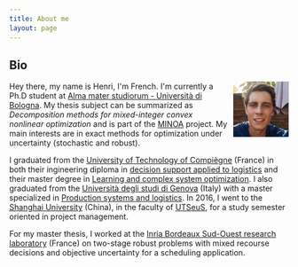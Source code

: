 ```yaml
---
title: About me
layout: page
---
```

## Bio

<img style="float:right;margin-left:10px;width:100px;" src="/public/img/profile_2.jpg">

Hey there, my name is Henri, I'm French. I'm currently a Ph.D student at [Alma mater studiorum - Università di Bologna](https://www.unibo.it/it). My thesis subject can be summarized as _Decomposition methods for mixed-integer convex nonlinear optimization_ and is part of the [MINOA](https://minoa-itn.fau.de/) project. My main interests are in exact methods for optimization under uncertainty (stochastic and robust). 

I graduated from the [University of Technology of Compiègne](https://utc.fr/en.html) (France) in both their ingineering diploma in [decision support applied to logistics](https://www.utc.fr/en/courses-and-training/the-utc-engineering-diploma/computer-sciences-and-engineering-gi/specialty-aids-to-logistic-decisions-gi-adel.html) and their master degree in [Learning and complex system optimization](https://www.utc.fr/formations/diplome-de-master/mention-ingenierie-des-systemes-complexes-isc/parcours-apprentissage-et-optimisation-des-systemes-complexes-aos.html). I also graduated from the [Università degli studi di Genova](https://unige.it/) (Italy) with a master specialized in [Production systems and logistics](http://emecis.eu). In 2016, I went to the [Shanghai University](http://www.apply.shu.edu.cn/web/index.aspx) (China), in the faculty of [UTSeuS](http://utseus.com/en/), for a study semester oriented in project management.

For my master thesis, I worked at the [Inria Bordeaux Sud-Ouest research laboratory](https://www.inria.fr/centre/bordeaux) (France) on two-stage robust problems with mixed recourse decisions and objective uncertainty for a scheduling application. 